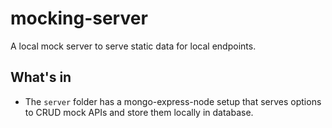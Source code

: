 # mocking-server

A local mock server to serve static data for local endpoints.

## What's in

- The `server` folder has a mongo-express-node setup that serves options to CRUD mock APIs and store them locally in database. 
